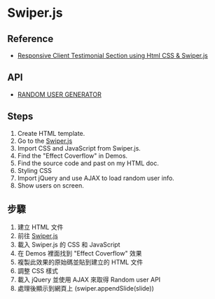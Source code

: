 # Swiper.js

## Reference
- [Responsive Client Testimonial Section using Html CSS & Swiper.js](https://youtu.be/E7mGqt7v3Uc)

## API
- [RANDOM USER GENERATOR](https://randomuser.me/)

## Steps
1. Create HTML template.
2. Go to the [Swiper.js](https://swiperjs.com/)
3. Import CSS and JavaScript from Swiper.js.
4. Find the "Effect Coverflow" in Demos.
5. Find the source code and past on my HTML doc.
6. Styling CSS
7. Import jQuery and use AJAX to load random user info.
8. Show users on screen.

## 步驟
1. 建立 HTML 文件
2. 前往 [Swiper.js](https://swiperjs.com/)
3. 載入 Swiper.js 的 CSS 和 JavaScript 
4. 在 Demos 裡面找到 "Effect Coverflow" 效果
5. 複製此效果的原始碼並貼到建立的 HTML 文件
6. 調整 CSS 樣式
7. 載入 jQuery 並使用 AJAX 來取得 Random user API
8. 處理後顯示到網頁上 (swiper.appendSlide(slide))